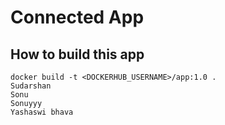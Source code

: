 # Connected App

## How to build this app
```
docker build -t <DOCKERHUB_USERNAME>/app:1.0 .
Sudarshan
Sonu
Sonuyyy
Yashaswi bhava
```

